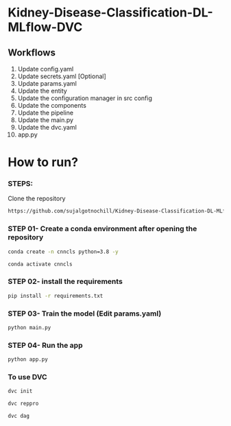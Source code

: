 # Kidney-Disease-Classification-DL-MLflow-DVC



## Workflows

1. Update config.yaml
2. Update secrets.yaml [Optional]
3. Update params.yaml
4. Update the entity
5. Update the configuration manager in src config
6. Update the components
7. Update the pipeline 
8. Update the main.py
9. Update the dvc.yaml
10. app.py

# How to run?
### STEPS:

Clone the repository

```bash
https://github.com/sujalgotnochill/Kidney-Disease-Classification-DL-MLflow-DVC
```
### STEP 01- Create a conda environment after opening the repository

```bash
conda create -n cnncls python=3.8 -y
```

```bash
conda activate cnncls
```


### STEP 02- install the requirements
```bash
pip install -r requirements.txt
```

### STEP 03- Train the model (Edit params.yaml)
```bash
python main.py
```

### STEP 04- Run the app
```bash
python app.py
```

### To use DVC

```bash
dvc init
```
```bash
dvc reppro
```
```bash
dvc dag
```